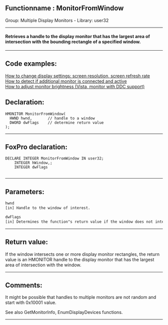 <link rel="stylesheet" type="text/css" href="../../css/win32api.css">  
<link rel="stylesheet" href="https://cdnjs.cloudflare.com/ajax/libs/font-awesome/4.7.0/css/font-awesome.min.css">

## Functionname : MonitorFromWindow
Group: Multiple Display Monitors - Library: user32    
***  


#### Retrieves a handle to the display monitor that has the largest area of intersection with the bounding rectangle of a specified window.

***  


## Code examples:
[How to change display settings: screen resolution, screen refresh rate](../../samples/sample_374.md)  
[How to detect if additional monitor is connected and active](../../samples/sample_542.md)  
[How to adjust monitor brightness (Vista, monitor with DDC support)](../../samples/sample_543.md)  

## Declaration:
```foxpro  
HMONITOR MonitorFromWindow(
  HWND hwnd,       // handle to a window
  DWORD dwFlags    // determine return value
);  
```  
***  


## FoxPro declaration:
```foxpro  
DECLARE INTEGER MonitorFromWindow IN user32;
	INTEGER hWindow,;
	INTEGER dwFlags
  
```  
***  


## Parameters:
```txt  
hwnd
[in] Handle to the window of interest.

dwFlags
[in] Determines the function"s return value if the window does not intersect any display monitor.  
```  
***  


## Return value:
If the window intersects one or more display monitor rectangles, the return value is an HMONITOR handle to the display monitor that has the largest area of intersection with the window.  
***  


## Comments:
It might be possible that handles to multiple monitors are not random and start with 0x10001 value.  
  
See also GetMonitorInfo, EnumDisplayDevices functions.  
  
***  


